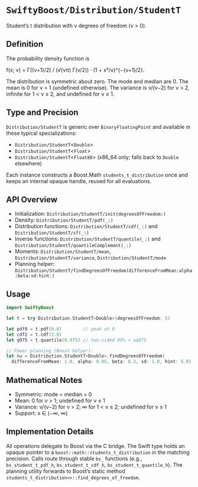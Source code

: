 # ``SwiftyBoost/Distribution/StudentT``

Student’s t distribution with ν degrees of freedom (ν > 0).

## Definition

The probability density function is

f(x; ν) = Γ((ν+1)/2) / (√(νπ) Γ(ν/2)) · (1 + x²/ν)^{−(ν+1)/2}.

The distribution is symmetric about zero. The mode and median are 0. The mean is 0 for ν > 1 (undefined otherwise). The variance is ν/(ν−2) for ν > 2, infinite for 1 < ν ≤ 2, and undefined for ν ≤ 1.

## Type and Precision

``Distribution/StudentT`` is generic over `BinaryFloatingPoint` and available in these typical specializations:

- ``Distribution/StudentT``<`Double`>
- ``Distribution/StudentT``<`Float`>
- ``Distribution/StudentT``<`Float80`> (x86_64 only; falls back to `Double` elsewhere)

Each instance constructs a Boost.Math `students_t_distribution` once and keeps an internal opaque handle, reused for all evaluations.

## API Overview

- Initialization: ``Distribution/StudentT/init(degreesOfFreedom:)``
- Density: ``Distribution/StudentT/pdf(_:)``
- Distribution functions: ``Distribution/StudentT/cdf(_:)`` and ``Distribution/StudentT/sf(_:)``
- Inverse functions: ``Distribution/StudentT/quantile(_:)`` and ``Distribution/StudentT/quantileComplement(_:)``
- Moments: ``Distribution/StudentT/mean``, ``Distribution/StudentT/variance``, ``Distribution/StudentT/mode``
- Planning helper: ``Distribution/StudentT/findDegreesOfFreedom(differenceFromMean:alpha:beta:sd:hint:)``

## Usage

```swift
import SwiftyBoost

let t = try Distribution.StudentT<Double>(degreesOfFreedom: 5)

let pdf0 = t.pdf(0.0)        // peak at 0
let cdf2 = t.cdf(2.0)
let q975 = t.quantile(0.975) // two-sided 95% ≈ ±q975

// Power planning (Boost helper):
let nu = Distribution.StudentT<Double>.findDegreesOfFreedom(
  differenceFromMean: 1.0, alpha: 0.05, beta: 0.2, sd: 1.0, hint: 5.0)
```

## Mathematical Notes

- Symmetric: mode = median = 0
- Mean: 0 for ν > 1; undefined for ν ≤ 1
- Variance: ν/(ν−2) for ν > 2; ∞ for 1 < ν ≤ 2; undefined for ν ≤ 1
- Support: x ∈ (−∞, ∞)

## Implementation Details

All operations delegate to Boost via the C bridge. The Swift type holds an opaque pointer to a `boost::math::students_t_distribution` in the matching precision. Calls route through stable `bs_` functions (e.g., `bs_student_t_pdf_h`, `bs_student_t_cdf_h`, `bs_student_t_quantile_h`). The planning utility forwards to Boost’s static method `students_t_distribution<>::find_degrees_of_freedom`.
